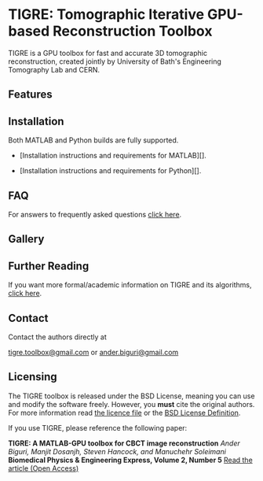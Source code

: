 TIGRE: Tomographic Iterative GPU-based Reconstruction Toolbox
======

TIGRE is a GPU toolbox for fast and accurate 3D tomographic 
reconstruction, created jointly by University of Bath's Engineering Tomography Lab and CERN. 







## Features

## Installation

Both MATLAB and Python builds are fully supported.

- [Installation instructions and requirements for MATLAB][].

- [Installation instructions and requirements for Python][].

## FAQ

For answers to frequently asked questions [click here](Frontispiece/FAQ.md).

## Gallery

## Further Reading

If you want more formal/academic information on TIGRE and its algorithms, [click here](Frontispiece/Further_reading.md).

## Contact

Contact the authors directly at

[tigre.toolbox@gmail.com](mailto:tigre.toolbox@gmail.com) or [ander.biguri@gmail.com](mailto:ander.biguri@gmail.com)

## Licensing

The TIGRE toolbox is released under the BSD License, meaning you can use and modify 
the software freely. However, you **must** cite the original authors.
For more information read [the licence file][1] or the [BSD License Definition][2].

If you use TIGRE, please reference the following paper:

**TIGRE: A MATLAB-GPU toolbox for CBCT image reconstruction**
*Ander Biguri, Manjit Dosanjh, Steven Hancock, and Manuchehr Soleimani*
**Biomedical Physics & Engineering Express, Volume 2, Number 5**
[Read the article (Open Access)][3]

[1]: LICENSE.txt
[2]: http://www.linfo.org/bsdlicense.html
[3]: http://iopscience.iop.org/article/10.1088/2057-1976/2/5/055010
